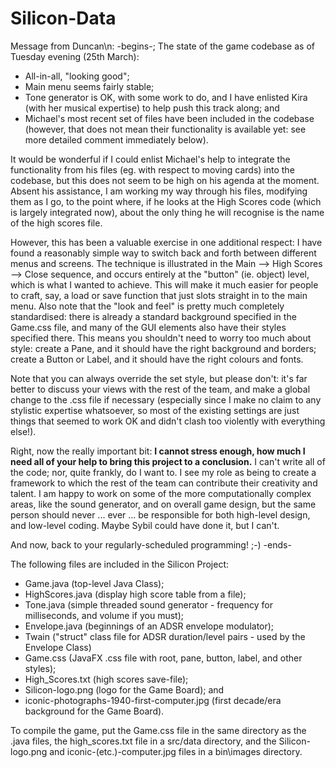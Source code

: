 # Silicon-Data

Message from Duncan\n:
-begins-;
The state of the game codebase as of Tuesday evening (25th March):
+ All-in-all, "looking good";
+ Main menu seems fairly stable;
+ Tone generator is OK, with some work to do, and I have enlisted Kira (with her musical expertise) to help push this track along; and
+ Michael's most recent set of files have been included in the codebase (however, that does not mean their functionality is available yet: see more detailed comment immediately below).

It would be wonderful if I could enlist Michael's help to integrate the functionality from his files (eg. with respect to moving cards) into the codebase, but this does not seem to be high on his agenda at the moment. Absent his assistance, I am working my way through his files, modifying them as I go, to the point where, if he looks at the High Scores code (which is largely integrated now), about the only thing he will recognise is the name of the high scores file.

However, this has been a valuable exercise in one additional respect: I have found a reasonably simple way to switch back and forth between different menus and screens.  The technique is illustrated in the Main --> High Scores --> Close sequence, and occurs entirely at the "button" (ie. object) level, which is what I wanted to achieve.  This will make it much easier for people to craft, say, a load or save function that just slots straight in to the main menu.  Also note that the "look and feel" is pretty much completely standardised: there is already a standard background specified in the Game.css file, and many of the GUI elements also have their styles specified there.  This means you shouldn't need to worry too much about style: create a Pane, and it should have the right background and borders; create a Button or Label, and it should have the right colours and fonts.

Note that you can always override the set style, but please don't: it's far better to discuss your views with the rest of the team, and make a global change to the .css file if necessary (especially since I make no claim to any stylistic expertise whatsoever, so most of the existing settings are just things that seemed to work OK and didn't clash too violently with everything else!).

Right, now the really important bit:  __I cannot stress enough, how much I need all of your help to bring this project to a conclusion.__  I can't write all of the code; nor, quite frankly, do I want to.  I see my role as being to create a framework to which the rest of the team can contribute their creativity and talent.  I am happy to work on some of the more computationally complex areas, like the sound generator, and on overall game design, but the same person should never ... ever ... be responsible for both high-level design, and low-level coding.  Maybe Sybil could have done it, but I can't.

And now, back to your regularly-scheduled programming!  ;-)
-ends-

The following files are included in the Silicon Project:
+ Game.java (top-level Java Class);
+ HighScores.java (display high score table from a file);
+ Tone.java (simple threaded sound generator - frequency for milliseconds, and volume if you must);
+ Envelope.java (beginnings of an ADSR envelope modulator);
+ Twain ("struct" class file for ADSR duration/level pairs - used by the Envelope Class)
+ Game.css (JavaFX .css file with root, pane, button, label, and other styles);
+ High_Scores.txt (high scores save-file);
+ Silicon-logo.png (logo for the Game Board); and
+ iconic-photographs-1940-first-computer.jpg (first decade/era background for the Game Board).

To compile the game, put the Game.css file in the same directory as the .java files, the high_scores.txt file in a src/data directory, and the Silicon-logo.png and iconic-(etc.)-computer.jpg files in a bin\images directory.
